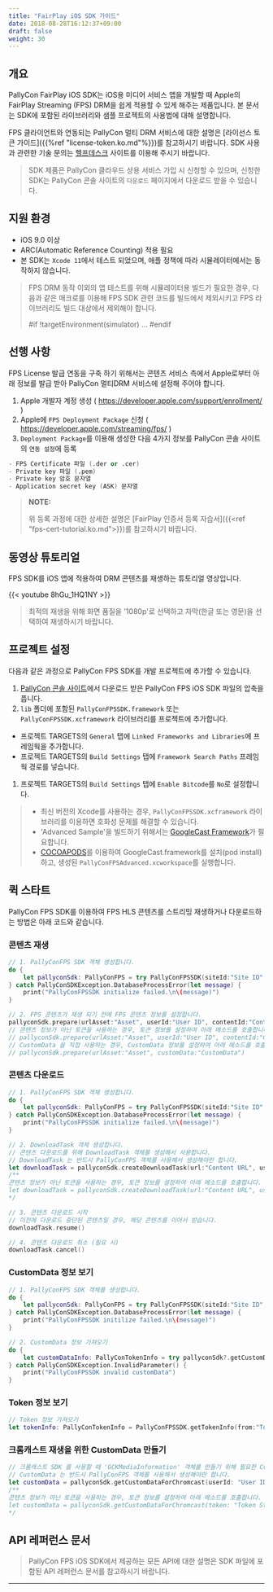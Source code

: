 ```yaml
---
title: "FairPlay iOS SDK 가이드"
date: 2018-08-28T16:12:37+09:00
draft: false
weight: 30
---
```


## 개요

PallyCon FairPlay iOS SDK는 iOS용 미디어 서비스 앱을 개발할 때 Apple의 FairPlay Streaming (FPS) DRM을 쉽게 적용할 수 있게 해주는 제품입니다. 본 문서는 SDK에 포함된 라이브러리와 샘플 프로젝트의 사용법에 대해 설명합니다.

FPS 클라이언트와 연동되는 PallyCon 멀티 DRM 서비스에 대한 설명은 [라이선스 토큰 가이드]({{%ref "license-token.ko.md"%}})를 참고하시기 바랍니다.
SDK 사용과 관련한 기술 문의는 [헬프데스크](https://pallycon.zendesk.com) 사이트를 이용해 주시기 바랍니다.

> SDK 제품은 PallyCon 클라우드 상용 서비스 가입 시 신청할 수 있으며, 신청한 SDK는 PallyCon 콘솔 사이트의 `다운로드` 페이지에서 다운로드 받을 수 있습니다.

## 지원 환경

- iOS 9.0 이상
- ARC(Automatic Reference Counting) 적용 필요
- 본 SDK는 `Xcode 11`에서 테스트 되었으며, 애플 정책에 따라 시뮬레이터에서는 동작하지 않습니다.

> FPS DRM 동작 이외의 앱 테스트를 위해 시뮬레이터용 빌드가 필요한 경우, 다음과 같은 매크로를 이용해 FPS SDK 관련 코드를 빌드에서 제외시키고 FPS 라이브러리도 빌드 대상에서 제외해야 합니다.
> 
> #if !targetEnvironment(simulator)
> ...
> #endif

## 선행 사항

FPS License 발급 연동을 구축 하기 위해서는 콘텐츠 서비스 측에서 Apple로부터 아래 정보를 발급 받아 PallyCon 멀티DRM 서비스에 설정해 주어야 합니다.

1. Apple 개발자 계정 생성 ( <https://developer.apple.com/support/enrollment/> )
1. Apple에 `FPS Deployment Package` 신청 ( <https://developer.apple.com/streaming/fps/> )
1. `Deployment Package`를 이용해 생성한 다음 4가지 정보를 PallyCon 콘솔 사이트의 `연동 설정`에 등록

```s
- FPS Certificate 파일 (.der or .cer)
- Private key 파일 (.pem)
- Private key 암호 문자열
- Application secret key (ASK) 문자열
```

> **NOTE:**
>
> 위 등록 과정에 대한 상세한 설명은 [FairPlay 인증서 등록 자습서]({{<ref "fps-cert-tutorial.ko.md">}})를 참고하시기 바랍니다.

## 동영상 튜토리얼

FPS SDK를 iOS 앱에 적용하여 DRM 콘텐츠를 재생하는 튜토리얼 영상입니다.

{{< youtube 8hGu_1HQ1NY >}}

> 최적의 재생을 위해 화면 품질을 '1080p'로 선택하고 자막(한글 또는 영문)을 선택하여 재생하시기 바랍니다.

## 프로젝트 설정

다음과 같은 과정으로 PallyCon FPS SDK를 개발 프로젝트에 추가할 수 있습니다.

1. [PallyCon 콘솔 사이트](https://console.pallycon.com)에서 다운로드 받은 PallyCon FPS iOS SDK 파일의 압축을 풉니다.
1. `lib` 폴더에 포함된 `PallyConFPSSDK.framework` 또는 `PallyConFPSSDK.xcframework` 라이브러리를 프로젝트에 추가합니다.
  - 프로젝트 TARGETS의 `General` 탭에 `Linked Frameworks and Libraries`에 프레임웍을 추가합니다. 
  - 프로젝트 TARGETS의 `Build Settings` 탭에 `Framework Search Paths` 프레임웍 경로를 넣습니다.
1. 프로젝트 TARGETS의 `Build Settings` 탭에 `Enable Bitcode`를 `No`로 설정합니다.

> - 최신 버전의 Xcode를 사용하는 경우, `PallyConFPSSDK.xcframework` 라이브러리를 이용하면 호화성 문제를 해결할 수 있습니다.
> - 'Advanced Sample'을 빌드하기 위해서는 [GoogleCast Framework](https://developers.google.com/cast/docs/developers#ios)가 필요합니다.
> - [COCOAPODS](https://cocoapods.org/)를 이용하여 GoogleCast.framework를 설치(pod install)하고, 생성된 `PallyConFPSAdvanced.xcworkspace`를 실행합니다.

## 퀵 스타트

PallyCon FPS SDK를 이용하여 FPS HLS 콘텐츠를 스트리밍 재생하거나 다운로드하는 방법은 아래 코드와 같습니다.

### 콘텐츠 재생

```swift
// 1. PallyConFPS SDK 객체 생성합니다.
do {
	let pallyconSdk: PallyConFPS = try PallyConFPSSDK(siteId:"Site ID", siteKey:"Site Key", fpsLicenseDelegate:"PallyConFPSLicenseDelegate")
} catch PallyConSDKException.DatabaseProcessError(let message) {
	print("PallyConFPSSDK initialize failed.\n\(message)")
}

// 2. FPS 콘텐츠가 재생 되기 전에 FPS 콘텐츠 정보를 설정합니다.
pallyconSdk.prepare(urlAsset:"Asset", userId:"User ID", contentId:"ContentID", optionalId:"optionalId")
// 콘텐츠 정보가 아닌 토큰을 사용하는 경우, 토큰 정보를 설정하여 아래 메소드를 호출합니다.
// pallyconSdk.prepare(urlAsset:"Asset", userId:"User ID", contentId:"ContentID", token:"Token String")
// CustomData 을 직접 사용하는 경우, CustomData 정보를 설정하여 아래 메소드를 호출합니다.
// pallyconSdk.prepare(urlAsset:"Asset", customData:"CustomData")

```

### 콘텐츠 다운로드

```swift
// 1. PallyConFPS SDK 객체 생성합니다.
do {
    let pallyconSdk: PallyConFPS = try PallyConFPSSDK(siteId:"Site ID", siteKey:"Site Key", fpsLicenseDelegate:"PallyConFPSLicenseDelegate")
} catch PallyConSDKException.DatabaseProcessError(let message) {
    print("PallyConFPSSDK initialize failed.\n\(message)")
}

// 2. DownloadTask 객체 생성합니다.
// 콘텐츠 다운로드를 위해 DownloadTask 객체를 생성해서 사용합니다.
// DownloadTask 는 반드시 PallyConFPS 객체를 사용해서 생성해야만 합니다.
let downloadTask = pallyconSdk.createDownloadTask(url:"Content URL", userId:"User ID", contentId:"Content ID", optionalId:"Order ID", downloadDelegate:"PallyConFPSDownloadDelegate")
/**
콘텐츠 정보가 아닌 토큰을 사용하는 경우, 토큰 정보를 설정하여 아래 메소드를 호출합니다.
let downloadTask = pallyconSdk.createDownloadTask(url:"Content URL", userId:"User ID", contentId:"Content ID", token:"Token String", downloadDelegate:"PallyConFPSDownloadDelegate")
*/

// 3. 콘텐츠 다운로드 시작
// 이전에 다운로드 중단된 콘텐츠일 경우, 해당 콘텐츠를 이어서 받습니다.
downloadTask.resume()

// 4. 콘텐츠 다운로드 취소 (필요 시)
downloadTask.cancel()
```

### CustomData 정보 보기

```swift
// 1. PallyConFPS SDK 객체를 생성합니다.
do {
    let pallyconSdk: PallyConFPS = try PallyConFPSSDK(siteId:"Site ID", siteKey:"Site Key", fpsLicenseDelegate:"PallyConFPSLicenseDelegate")
} catch PallyConSDKException.DatabaseProcessError(let message) {
    print("PallyConFPSSDK initilize failed.\n\(message)")
}

// 2. CustomData 정보 가져오기
do {
    let customDataInfo: PallyConTokenInfo = try pallyconSdk?.getCustomDataInfo(from:"CustomData")
} catch PallyConSDKException.InvalidParameter() {
    print("PallyConFPSSDK invalid customData")
}
```

### Token 정보 보기

```swift
// Token 정보 가져오기
let tokenInfo: PallyConTokenInfo = PallyConFPSSDK.getTokenInfo(from:"Token String")
```

### 크롬캐스트 재생을 위한 CustomData 만들기

```swift
// 크롬캐스트 SDK 를 사용할 때 'GCKMediaInformation' 객체를 만들기 위해 필요한 CustomData 가져오기
// CustomData 는 반드시 PallyConFPS 객체를 사용해서 생성해야만 합니다.
let customData = pallyconSdk.getCustomDataForChromcast(userId: "User ID", contentId: "Content ID", optionalId: "Optional ID")
/**
콘텐츠 정보가 아닌 토큰을 사용하는 경우, 토큰 정보를 설정하여 아래 메소드를 호출합니다.
let customData = pallyconSdk.getCustomDataForChromcast(token: "Token String")
*/
```

## API 레퍼런스 문서

> PallyCon FPS iOS SDK에서 제공하는 모든 API에 대한 설명은 SDK 파일에 포함된 API 레퍼런스 문서를 참고하시기 바랍니다.

***

